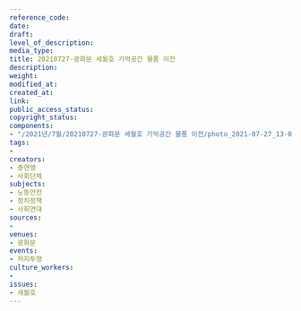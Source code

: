 ```yaml
---
reference_code: 
date: 
draft: 
level_of_description: 
media_type: 
title: 20210727-광화문 세월호 기억공간 물품 이전
description: 
weight: 
modified_at: 
created_at: 
link: 
public_access_status: 
copyright_status: 
components:
- "/2021년/7월/20210727-광화문 세월호 기억공간 물품 이전/photo_2021-07-27_13-07-37.jpg"
tags:
- 
creators:
- 총연맹
- 사회단체
subjects:
- 노동안전
- 정치정책
- 사회연대
sources:
- 
venues:
- 광화문
events:
- 저지투쟁
culture_workers:
- 
issues:
- 세월호
---
```

